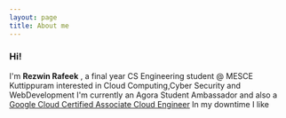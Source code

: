 ```yaml
---
layout: page
title: About me
---
```


### Hi! 
I'm **Rezwin Rafeek** , a final year CS Engineering student @ MESCE Kuttippuram interested in Cloud Computing,Cyber Security and WebDevelopment
I'm currently an Agora Student Ambassador and also a [Google Cloud Certified Associate Cloud Engineer](https://www.credential.net/8l14wlvo?key=e0654b6f6ae429c8e1096602b9fd10c485bdac1ef9d0427e0bed6450f23cb913) 
In my downtime I like

